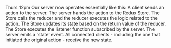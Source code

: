 Thurs 12pm
Our server now operates essentially like this:
  A client sends an action to the server.
  The server hands the action to the Redux Store.
  The Store calls the reducer and the reducer executes the logic related to the action.
  The Store updates its state based on the return value of the reducer.
  The Store executes the listener function subscribed by the server.
  The server emits a 'state' event.
  All connected clients - including the one that initiated the original action - receive the new state.
